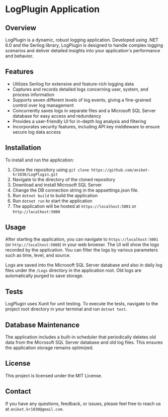 # LogPlugin Application


## Overview

LogPlugin is a dynamic, robust logging application. Developed using .NET 6.0 and the Serilog library, LogPlugin is designed to handle complex logging scenarios and deliver detailed insights into your application's performance and behavior.

## Features

- Utilizes Serilog for extensive and feature-rich logging data
- Captures and records detailed logs concerning user, system, and process information
- Supports seven different levels of log events, giving a fine-grained control over log management
- Concurrently saves logs in separate files and a Microsoft SQL Server database for easy access and redundancy
- Provides a user-friendly UI for in-depth log analysis and filtering
- Incorporates security features, including API key middleware to ensure secure log data access

## Installation

To install and run the application:

1. Clone the repository using `git clone https://github.com/aniket-kr1030/LogPlugin.git`
2. Navigate to the directory of the cloned repository
3. Download and install Microsoft SQL Server
4. Change the DB connection string in the appsettings.json file.
5. Run `dotnet build` to build the application
6. Run `dotnet run` to start the application
7. The application will be hosted at `https://localhost:5001` or `http://localhost:5000`

## Usage

After starting the application, you can navigate to `https://localhost:5001` (or `http://localhost:5000`) in your web browser. The UI will show the logs recorded by the application. You can filter the logs by various parameters such as time, level, and source.

Logs are saved into the Microsoft SQL Server database and also in daily log files under the `/Logs` directory in the application root. Old logs are automatically purged to save storage.

## Tests

LogPlugin uses Xunit for unit testing. To execute the tests, navigate to the project root directory in your terminal and run `dotnet test`.

## Database Maintenance

The application includes a built-in scheduler that periodically deletes old data from the Microsoft SQL Server database and old log files. This ensures the application storage remains optimized.

## License

This project is licensed under the MIT License.

## Contact

If you have any questions, feedback, or issues, please feel free to reach us at `aniket.kr1030@gmail.com`.
